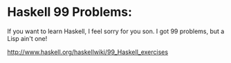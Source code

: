 # **Haskell 99 Problems**: 

If you want to learn Haskell, I feel sorry for you son. I got 99 problems, but a Lisp ain't one!

http://www.haskell.org/haskellwiki/99_Haskell_exercises